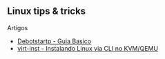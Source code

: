 
## Linux tips & tricks

Artigos

- [Debotstartp - Guia Basico](http://elabz.net/Linux/debootstrap)
- [virt-inst - Instalando Linux via CLI no KVM/QEMU](http://elabz.net/Linux/virt-inst)
